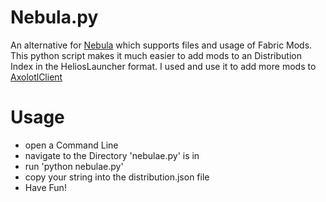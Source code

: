 # Nebula.py
An alternative for [Nebula](https://github.com/dscalzi/Nebula) which supports files and usage of Fabric Mods.
This python script makes it much easier to add mods to an Distribution Index in the HeliosLauncher format.
I used and use it to add more mods to [AxolotlClient](https://github.com/moehreag/AxolotlClient)

# Usage

- open a Command Line
- navigate to the Directory 'nebulae.py' is in
- run 'python nebulae.py'
- copy your string into the distribution.json file
- Have Fun!
